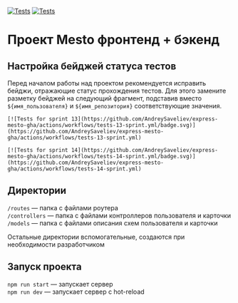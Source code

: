[![Tests](https://github.com/AndreySaveliev/express-mesto-gha/actions/workflows/tests-14-sprint.yml/badge.svg)](https://github.com/AndreySaveliev/express-mesto-gha/actions/workflows/tests-14-sprint.yml) [![Tests](https://github.com/AndreySaveliev/express-mesto-gha/actions/workflows/tests-14-sprint.yml/badge.svg)](https://github.com/AndreySaveliev/express-mesto-gha/actions/workflows/tests-14-sprint.yml)
# Проект Mesto фронтенд + бэкенд



## Настройка бейджей статуса тестов
Перед началом работы над проектом рекомендуется исправить бейджи, отражающие статус прохождения тестов.
Для этого замените разметку бейджей на следующий фрагмент, подставив вместо `${имя_пользователя}` и `${имя_репозитория}` соответствующие значения.

```
[![Tests for sprint 13](https://github.com/AndreySaveliev/express-mesto-gha/actions/workflows/tests-13-sprint.yml/badge.svg)](https://github.com/AndreySaveliev/express-mesto-gha/actions/workflows/tests-13-sprint.yml) 

[![Tests for sprint 14](https://github.com/AndreySaveliev/express-mesto-gha/actions/workflows/tests-14-sprint.yml/badge.svg)](https://github.com/AndreySaveliev/express-mesto-gha/actions/workflows/tests-14-sprint.yml)
```


## Директории

`/routes` — папка с файлами роутера  
`/controllers` — папка с файлами контроллеров пользователя и карточки   
`/models` — папка с файлами описания схем пользователя и карточки  
  
Остальные директории вспомогательные, создаются при необходимости разработчиком

## Запуск проекта

`npm run start` — запускает сервер   
`npm run dev` — запускает сервер с hot-reload
